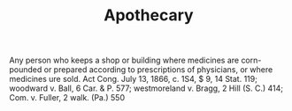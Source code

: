 ---
title: Apothecary
letter: A
permalink: "/definitions/apothecary.html"
body: Any person who keeps a shop or building where medicines are corn-pounded or
  prepared according to prescriptions of physicians, or where medicines ure sold.
  Act Cong. July 13, 1866, c. 1S4, $ 9, 14 Stat. 119; woodward v. Ball, 6 Car. & P.
  577; westmoreland v. Bragg, 2 Hill (S. C.) 414; Com. v. Fuller, 2 walk. (Pa.) 550
published_at: '2018-07-07'
source: Black's Law Dictionary
layout: post
---